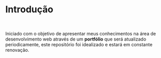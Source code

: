 <h1>Introdução</h1> <br> 

Iniciado com o objetivo de apresentar meus conhecimentos na área de desenvolvimento web através de um <strong>portfólio</strong> que será atualizado periodicamente, este repositório foi idealizado e estará em constante renovação.
